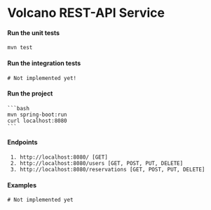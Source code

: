 # Volcano REST-API Service 

#### Run the unit tests
    mvn test

#### Run the integration tests
    # Not implemented yet!
    
#### Run the project
    ```bash
    mvn spring-boot:run
    curl localhost:8080
    ```

#### Endpoints
     1. http://localhost:8080/ [GET]
     2. http://localhost:8080/users [GET, POST, PUT, DELETE]
     3. http://localhost:8080/reservations [GET, POST, PUT, DELETE]
     
#### Examples
    # Not implemented yet